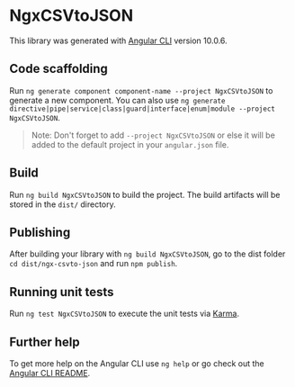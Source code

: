 # NgxCSVtoJSON

This library was generated with [Angular CLI](https://github.com/angular/angular-cli) version 10.0.6.

## Code scaffolding

Run `ng generate component component-name --project NgxCSVtoJSON` to generate a new component. You can also use `ng generate directive|pipe|service|class|guard|interface|enum|module --project NgxCSVtoJSON`.
> Note: Don't forget to add `--project NgxCSVtoJSON` or else it will be added to the default project in your `angular.json` file. 

## Build

Run `ng build NgxCSVtoJSON` to build the project. The build artifacts will be stored in the `dist/` directory.

## Publishing

After building your library with `ng build NgxCSVtoJSON`, go to the dist folder `cd dist/ngx-csvto-json` and run `npm publish`.

## Running unit tests

Run `ng test NgxCSVtoJSON` to execute the unit tests via [Karma](https://karma-runner.github.io).

## Further help

To get more help on the Angular CLI use `ng help` or go check out the [Angular CLI README](https://github.com/angular/angular-cli/blob/master/README.md).
